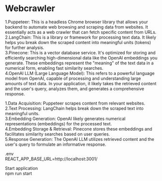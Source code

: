 # Webcrawler


1.Puppeteer: This is a headless Chrome browser library that allows your backend to automate web browsing and scraping data from websites. It essentially acts as a web crawler that can fetch specific content from URLs. <br />
2.LangChain: This is a library or framework for processing text data. It likely helps you break down the scraped content into meaningful units (tokens) for further analysis. <br />
3.Pinecone: This is a vector database service. It's optimized for storing and efficiently searching high-dimensional data like the OpenAI embeddings you generate. These embeddings represent the "meaning" of the text data in a numerical form, enabling fast similarity searches. <br />
4.OpenAI LLM (Large Language Model): This refers to a powerful language model from OpenAI, capable of processing and understanding large amounts of text data. In your application, it likely takes the retrieved content and the user's query, analyzes them, and generates a comprehensive response. <br />



1.Data Acquisition: Puppeteer scrapes content from relevant websites. <br />
2.Text Processing: LangChain helps break down the scraped text into meaningful units. <br />
3.Embedding Generation: OpenAI likely generates numerical representations (embeddings) for the processed text. <br />
4.Embedding Storage & Retrieval: Pinecone stores these embeddings and facilitates similarity searches based on user queries. <br />
5.Response Generation: The OpenAI LLM utilizes retrieved content and the user's query to formulate an informative response. <br />


.env <br />
REACT_APP_BASE_URL=http://localhost:3001/


Start application <br /> 
npm run start

